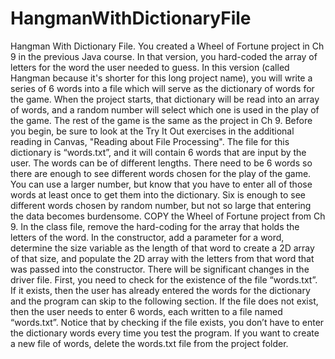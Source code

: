 # HangmanWithDictionaryFile
Hangman With Dictionary File. You created a Wheel of Fortune project in Ch 9 in the previous Java course. In that version, you hard-coded the array of letters for the word the user needed to guess. In this version (called Hangman because it's shorter for this long project name), you will write a series of 6 words into a file which will serve as the dictionary of words for the game. When the project starts, that dictionary will be read into an array of words, and a random number will select which one is used in the play of the game. The rest of the game is the same as the project in Ch 9.  Before you begin, be sure to look at the Try It Out exercises in the additional reading in Canvas, "Reading about File Processing".  The file for this dictionary is “words.txt”, and it will contain 6 words that are input by the user. The words can be of different lengths. There need to be 6 words so there are enough to see different words chosen for the play of the game. You can use a larger number, but know that you have to enter all of those words at least once to get them into the dictionary. Six is enough to see different words chosen by random number, but not so large that entering the data becomes burdensome.  COPY the Wheel of Fortune project from Ch 9. In the class file, remove the hard-coding for the array that holds the letters of the word. In the constructor, add a parameter for a word, determine the size variable as the length of that word to create a 2D array of that size, and populate the 2D array with the letters from that word that was passed into the constructor.  There will be significant changes in the driver file. First, you need to check for the existence of the file “words.txt”. If it exists, then the user has already entered the words for the dictionary and the program can skip to the following section. If the file does not exist, then the user needs to enter 6 words, each written to a file named “words.txt”. Notice that by checking if the file exists, you don’t have to enter the dictionary words every time you test the program. If you want to create a new file of words, delete the words.txt file from the project folder.
